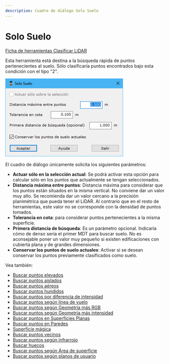 ```yaml
---
description: Cuadro de diálogo Solo Suelo
---
```


# Solo Suelo

[Ficha de herramientas Clasificar LiDAR](../../fichas-de-herramientas/ficha-de-herramientas-clasificar-lidar.md)

Esta herramienta está destina a la búsqueda rápida de puntos pertenecientes al suelo. Sólo clasificaría puntos encontrados bajo esta condición con el tipo "2". 

![Cuadro de diálogo Solo Suelo](<../../../.gitbook/assets/image (170).png>)

El cuadro de diálogo únicamente solicita los siguientes parámetros:

* **Actuar sólo en la selección actual**: Se podrá activar esta opción para calcular sólo en los puntos que actualmente se tengan seleccionados.
* **Distancia máxima entre puntos**: Distancia máxima para considerar que los puntos están situados en la misma vertical. No conviene dar un valor muy alto. Se recomienda dar un valor cercano a la precisión planimétrica que pueda tener el LiDAR. Al contrario que en el resto de herramientas, este valor no se corresponde con la densidad de puntos tomados.
* **Tolerancia en cota**: para considerar puntos pertenecientes a la misma superficie.
* **Primera distancia de búsqueda**: Es un parámetro opcional. Indicaría cómo de denso sería el primer MDT para buscar suelo. No es aconsejable poner un valor muy pequeño si existen edificaciones con cubierta plana y de grandes dimensiones.
* **Conservar los puntos de suelo actuales**: Activar si se desean conservar los puntos previamente clasificados como suelo.

Vea también:

* [Buscar puntos elevados](buscar-puntos-elevados.md)
* [Buscar puntos aislados](buscar-puntos-aislados.md)
* [Buscar puntos aéreos](buscar-puntos-aereos.md)
* [Buscar puntos hundidos](buscar-puntos-hundidos.md)
* [Buscar puntos por diferencia de intensidad](buscar-puntos-por-diferencia-de-intensidad.md)
* [Buscar puntos según línea de vuelo](buscar-puntos-segun-linea-de-vuelo.md)
* [Buscar puntos según Geometría más RGB](buscar-puntos-segun-geometria-mas-rgb.md)
* [Buscar puntos según Geometría más intensidad](buscar-puntos-segun-geometria-mas-intensidad.md)
* [Buscar puntos en Superficies Planas](buscar-puntos-en-superficies-planas.md)
* [Buscar puntos en Paredes](buscar-puntos-en-paredes.md)
* [Superficie mágica](superficie-magica/)
* [Buscar puntos vecinos](buscar-vecinos.md)
* [Buscar puntos según infrarrojo](buscar-puntos-segun-infrarrojo.md)
* [Buscar huecos](buscar-huecos.md)
* [Buscar puntos según Área de superficie](buscar-puntos-segun-area.md)
* [Buscar puntos según planos de usuario](../formas-geometricas/buscar-puntos-sobre-planos.md) 
